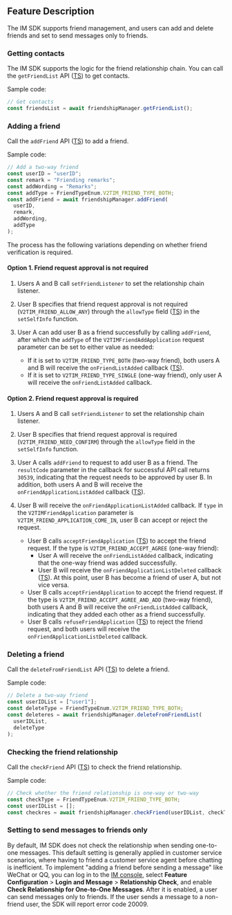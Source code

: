 ## Feature Description

The IM SDK supports friend management, and users can add and delete friends and set to send messages only to friends.

### Getting contacts

The IM SDK supports the logic for the friend relationship chain. You can call the `getFriendList` API ([TS](https://comm.qq.com/im/doc/RN/en/Api/V2TIMFriendshipManager/getFriendList.html)) to get contacts.

Sample code:

```javascript
// Get contacts
const friendsList = await friendshipManager.getFriendList();
```

### Adding a friend

Call the `addFriend` API ([TS](https://comm.qq.com/im/doc/RN/en/Api/V2TIMFriendshipManager/addFriend.html)) to add a friend.

Sample code:

```javascript
// Add a two-way friend
const userID = "userID";
const remark = "Friending remarks";
const addWording = "Remarks";
const addType = FriendTypeEnum.V2TIM_FRIEND_TYPE_BOTH;
const addFriend = await friendshipManager.addFriend(
  userID,
  remark,
  addWording,
  addType
);
```

The process has the following variations depending on whether friend verification is required.

#### Option 1. Friend request approval is not required

1. Users A and B call `setFriendListener` to set the relationship chain listener.

2. User B specifies that friend request approval is not required (`V2TIM_FRIEND_ALLOW_ANY`) through the `allowType` field ([TS](https://comm.qq.com/im/doc/RN/en/Interface/User/V2TimUserFullInfo.html#allowtype)) in the `setSelfInfo` function.

3. User A can add user B as a friend successfully by calling `addFriend`, after which the `addType` of the `V2TIMFriendAddApplication` request parameter can be set to either value as needed:
   - If it is set to `V2TIM_FRIEND_TYPE_BOTH` (two-way friend), both users A and B will receive the `onFriendListAdded` callback ([TS](https://comm.qq.com/im/doc/RN/en/Callback/OnFriendListAdded.html)).
   - If it is set to `V2TIM_FRIEND_TYPE_SINGLE` (one-way friend), only user A will receive the `onFriendListAdded` callback.

#### Option 2. Friend request approval is required

1. Users A and B call `setFriendListener` to set the relationship chain listener.

2. User B specifies that friend request approval is required (`V2TIM_FRIEND_NEED_CONFIRM`) through the `allowType` field in the `setSelfInfo` function.
3. User A calls `addFriend` to request to add user B as a friend. The `resultCode` parameter in the callback for successful API call returns `30539`, indicating that the request needs to be approved by user B. In addition, both users A and B will receive the `onFriendApplicationListAdded` callback ([TS](https://comm.qq.com/im/doc/RN/en/Callback/OnFriendApplicationListAdded.html)).
4. User B will receive the `onFriendApplicationListAdded` callback. If `type` in the `V2TIMFriendApplication` parameter is `V2TIM_FRIEND_APPLICATION_COME_IN`, user B can accept or reject the request.
   - User B calls `acceptFriendApplication` ([TS](https://comm.qq.com/im/doc/RN/en/Api/V2TIMFriendshipManager/acceptFriendApplication.html)) to accept the friend request. If the type is `V2TIM_FRIEND_ACCEPT_AGREE` (one-way friend):
     - User A will receive the `onFriendListAdded` callback, indicating that the one-way friend was added successfully.
     - User B will receive the `onFriendApplicationListDeleted` callback ([TS](https://comm.qq.com/im/doc/RN/en/Callback/OnFriendApplicationListDeleted.html)). At this point, user B has become a friend of user A, but not vice versa.
   - User B calls `acceptFriendApplication` to accept the friend request. If the type is `V2TIM_FRIEND_ACCEPT_AGREE_AND_ADD` (two-way friend), both users A and B will receive the `onFriendListAdded` callback, indicating that they added each other as a friend successfully.
   - User B calls `refuseFriendApplication` ([TS](https://comm.qq.com/im/doc/RN/en/Api/V2TIMFriendshipManager/refuseFriendApplication.html)) to reject the friend request, and both users will receive the `onFriendApplicationListDeleted` callback.

### Deleting a friend

Call the `deleteFromFriendList` API ([TS](https://comm.qq.com/im/doc/RN/en/Api/V2TIMFriendshipManager/deleteFromFriendList.html)) to delete a friend.

Sample code:

```javascript
// Delete a two-way friend
const userIDList = ["user1"];
const deleteType = FriendTypeEnum.V2TIM_FRIEND_TYPE_BOTH;
const deleteres = await friendshipManager.deleteFromFriendList(
  userIDList,
  deleteType
);
```

### Checking the friend relationship

Call the `checkFriend` API ([TS](https://comm.qq.com/im/doc/RN/en/Api/V2TIMFriendshipManager/checkFriend.html)) to check the friend relationship.

Sample code:

```javascript
// Check whether the friend relationship is one-way or two-way
const checkType = FriendTypeEnum.V2TIM_FRIEND_TYPE_BOTH;
const userIDList = [];
const checkres = await friendshipManager.checkFriend(userIDList, checkType);
```

### Setting to send messages to friends only

By default, IM SDK does not check the relationship when sending one-to-one messages. This default setting is generally applied in customer service scenarios, where having to friend a customer service agent before chatting is inefficient.
To implement "adding a friend before sending a message" like WeChat or QQ, you can log in to the [IM console](https://console.cloud.tencent.com/im), select **Feature Configuration** > **Login and Message** > **Relationship Check**, and enable **Check Relationship for One-to-One Messages**. After it is enabled, a user can send messages only to friends. If the user sends a message to a non-friend user, the SDK will report error code 20009.



